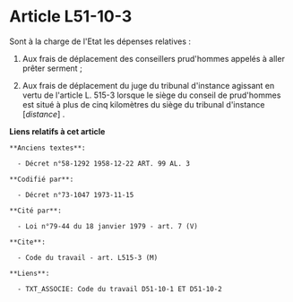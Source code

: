 # Article L51-10-3

Sont à la charge de l'Etat les dépenses relatives :

1. Aux frais de déplacement des conseillers prud'hommes appelés à aller prêter serment ;

2. Aux frais de déplacement du juge du tribunal d'instance agissant en vertu de l'article L. 515-3 lorsque le siège du
conseil de prud'hommes est situé à plus de cinq kilomètres du siège du tribunal d'instance [*distance*] .

**Liens relatifs à cet article**

	**Anciens textes**:

	  - Décret n°58-1292 1958-12-22 ART. 99 AL. 3

	**Codifié par**:

	  - Décret n°73-1047 1973-11-15

	**Cité par**:

	  - Loi n°79-44 du 18 janvier 1979 - art. 7 (V)

	**Cite**:

	  - Code du travail - art. L515-3 (M)

	**Liens**:

	  - TXT_ASSOCIE: Code du travail D51-10-1 ET D51-10-2
